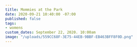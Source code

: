 ```yaml
---
title: Mommies at the Park
date: 2020-09-21 10:40:00 -07:00
published: false
tags:
- womens
custom_dates: September 22, 2020. 10:00am
image: "/uploads/559CC68F-3E75-44EB-9BBF-EB463BFF8F0D.png"
---
```


